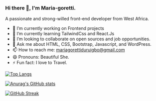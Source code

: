 ### Hi there 👋, I'm Maria-goretti.

A passionate and strong-willed front-end developer from West Africa.

- 🔭 I’m currently working on Frontend projects
- 🌱 I’m currently learning TailwindCss and React.Js
- 👯 I’m looking to collaborate on open sources and job opportunities.
- 💬 Ask me about HTML, CSS, Bootstrap, Javascript, and WordPress.
- 📫 How to reach me: mariagorettiduruigbo@gmail.com
- 😄 Pronouns: Beautiful She.
- ⚡ Fun fact: I love to Travel.

[![Top Langs](https://github-readme-stats.vercel.app/api/top-langs/?username=mariajiwuaku)](https://github.com/mariajiwuaku/github-readme-stats)

[![Anurag's GitHub stats](https://github-readme-stats.vercel.app/api?username=mariajiwuaku)](https://github.com/mariajiwuaku/github-readme-stats)

[![GitHub Streak](https://github-readme-streak-stats.herokuapp.com?user=Mariajiwuaku)](https://git.io/streak-stats)


